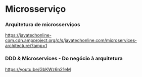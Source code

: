 # Microsserviço

### Arquitetura de microsserviços

https://javatechonline-com.cdn.ampproject.org/c/s/javatechonline.com/microservices-architecture/?amp=1

### DDD & Microservices - Do negócio à arquitetura

https://youtu.be/GbKWz6n21eM
